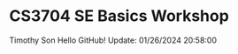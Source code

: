 # CS3704 SE Basics Workshop
Timothy Son
Hello GitHub!
  U p d a t e :   0 1 / 2 6 / 2 0 2 4   2 0 : 5 8 : 0 0 
 
 
